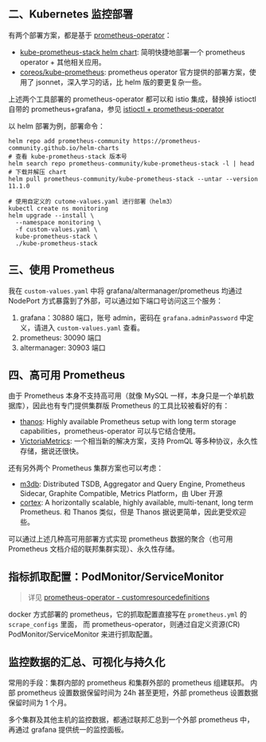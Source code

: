 
## 二、Kubernetes 监控部署

有两个部署方案，都是基于 [prometheus-operator](https://github.com/prometheus-operator/prometheus-operator)：

- [kube-prometheus-stack helm chart](https://github.com/prometheus-community/helm-charts): 简明快捷地部署一个 prometheus operator + 其他相关应用。
- [coreos/kube-prometheus](https://github.com/coreos/kube-prometheus): prometheus operator 官方提供的部署方案，使用了 jsonnet，深入学习的话，比 helm 版的要更复杂一些。

上述两个工具部署的 prometheus-operator 都可以和 istio 集成，替换掉 istioctl 自带的 prometheus+grafana，参见 [istioctl + prometheus-operator](/kubernetes/service_mesh/README.md)

以 helm 部署为例，部署命令：

```shell
helm repo add prometheus-community https://prometheus-community.github.io/helm-charts
# 查看 kube-prometheus-stack 版本号
helm search repo prometheus-community/kube-prometheus-stack -l | head
# 下载并解压 chart
helm pull prometheus-community/kube-prometheus-stack --untar --version 11.1.0

# 使用自定义的 cutome-values.yaml 进行部署（helm3）
kubectl create ns monitoring
helm upgrade --install \
  --namespace monitoring \
  -f custom-values.yaml \
  kube-prometheus-stack \
  ./kube-prometheus-stack
```

## 三、使用 Prometheus

我在 `custom-values.yaml` 中将 grafana/altermanager/prometheus 均通过 NodePort 方式暴露到了外部，可以通过如下端口号访问这三个服务：

1. grafana：30880 端口，账号 admin，密码在 `grafana.adminPassword` 中定义，请进入 `custom-values.yaml` 查看。
1. prometheus: 30090 端口
2. altermanager: 30903 端口


## 四、高可用 Prometheus

由于 Prometheus 本身不支持高可用（就像 MySQL 一样，本身只是一个单机数据库），因此也有专门提供集群版 Prometheus 的工具比较被看好的有：

- [thanos](https://github.com/thanos-io/thanos): Highly available Prometheus setup with long term storage capabilities，prometheus-operator 可以与它结合使用。
- [VictoriaMetrics](https://github.com/VictoriaMetrics/VictoriaMetrics): 一个相当新的解决方案，支持 PromQL 等多种协议，永久性存储，据说还很快。

还有另外两个 Prometheus 集群方案也可以考虑：

- [m3db](https://github.com/m3db/m3): Distributed TSDB, Aggregator and Query Engine, Prometheus Sidecar, Graphite Compatible, Metrics Platform，由 Uber 开源
- [cortex](https://github.com/cortexproject/cortex): A horizontally scalable, highly available, multi-tenant, long term Prometheus. 和 Thanos 类似，但是 Thanos 据说更简单，因此更受欢迎些。



可以通过上述几种高可用部署方式实现 prometheus 数据的聚合（也可用 Prometheus 文档介绍的联邦集群实现）、永久性存储。


## 指标抓取配置：PodMonitor/ServiceMonitor

>详见 [prometheus-operator - customresourcedefinitions](https://github.com/prometheus-operator/prometheus-operator#customresourcedefinitions)

docker 方式部署的 prometheus，它的抓取配置直接写在 `prometheus.yml` 的 `scrape_configs` 里面，
而 prometheus-operator，则通过自定义资源(CR) PodMonitor/ServiceMonitor 来进行抓取配置。



## 监控数据的汇总、可视化与持久化

常用的手段：集群内部的 prometheus 和集群外部的 prometheus 组建联邦。
内部 prometheus 设置数据保留时间为 24h 甚至更短，外部 prometheus 设置数据保留时间为 1 个月。

多个集群及其他主机的监控数据，都通过联邦汇总到一个外部 prometheus 中，再通过 grafana 提供统一的监控面板。

